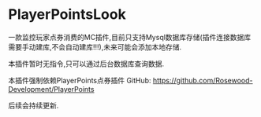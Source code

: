 # PlayerPointsLook

一款监控玩家点券消费的MC插件,目前只支持Mysql数据库存储(插件连接数据库需要手动建库,不会自动建库!!!),未来可能会添加本地存储.

本插件暂时无指令,只可以通过后台数据库查询数据.

本插件强制依赖PlayerPoints点券插件 GitHub: https://github.com/Rosewood-Development/PlayerPoints

后续会持续更新.
